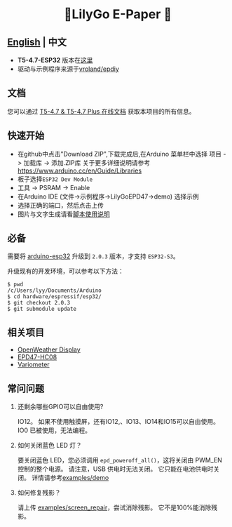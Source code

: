 <h1 align = "center">🌟LilyGo E-Paper 🌟</h1>

## **[English](./README.MD) | 中文**
- **T5-4.7-ESP32** 版本在[这里](https://github.com/Xinyuan-LilyGO/LilyGo-EPD47)
- 驱动与示例程序来源于[vroland/epdiy](https://github.com/vroland/epdiy)

## 文档

您可以通过 [T5-4.7 & T5-4.7 Plus 在线文档](https://t5-47-t5-47-plus-zh-cn.readthedocs.io/zh_CN/latest/) 获取本项目的所有信息。

## 快速开始

- 在github中点击"Download ZIP",下载完成后,在Arduino 菜单栏中选择 项目 -> 加载库 -> 添加.ZIP库 
关于更多详细说明请参考 https://www.arduino.cc/en/Guide/Libraries
- 板子选择`ESP32 Dev Module`
- 工具 -> PSRAM -> Enable
- 在Arduino IDE (文件->示例程序->LilyGoEPD47->demo) 选择示例
- 选择正确的端口，然后点击上传
- 图片与文字生成请看[脚本使用说明](./scripts/README.MD)

## 必备

需要将 [arduino-esp32](https://github.com/espressif/arduino-esp32) 升级到 `2.0.3` 版本，才支持 `ESP32-S3`。

升级现有的开发环境，可以参考以下方法：

```shell
$ pwd
/c/Users/lyy/Documents/Arduino
$ cd hardware/espressif/esp32/
$ git checkout 2.0.3
$ git submodule update
```

## 相关项目

- [OpenWeather Display](https://github.com/Xinyuan-LilyGO/LilyGo-EPD-4-7-OWM-Weather-Display.git)
- [EPD47-HC08](https://github.com/Xinyuan-LilyGO/EPD47-HC08.git)
- [Variometer](https://github.com/Oganisyan/Variometer-LilyGoEPD47)

## 常问问题

1. 还剩余哪些GPIO可以自由使用?

    IO12。
    如果不使用触摸屏，还有IO12,、IO13、IO14和IO15可以自由使用。
    IO0 已被使用，无法编程。

2. 如何关闭蓝色 LED 灯？

    要关闭蓝色 LED，您必须调用 `epd_poweroff_all()`，这将关闭由 PWM_EN 控制的整个电源。 请注意，USB 供电时无法关闭。 它只能在电池供电时关闭。 详情请参考[examples/demo](./examples/demo)

3. 如何修复残影？

    请上传 [examples/screen_repair](./examples/screen_repair)，尝试消除残影。
    它不是100%能消除残影。
